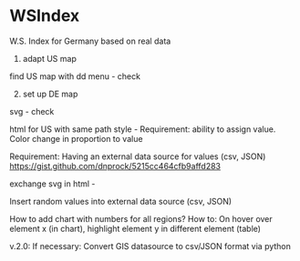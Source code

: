 # WSIndex

W.S. Index for Germany based on real data

1. adapt US map

find US map with dd menu - check

2. set up DE map

svg - check

html for US with same path style - 
Requirement: ability to assign value. Color change in proportion to value

Requirement: Having an external data source for values (csv, JSON)
https://gist.github.com/dnprock/5215cc464cfb9affd283

exchange svg in html - 

Insert random values into external data source (csv, JSON)


How to add chart with numbers for all regions?
How to: On hover over element x (in chart), highlight element y in different element (table)


v.2.0:
If necessary: Convert GIS datasource to csv/JSON format via python
